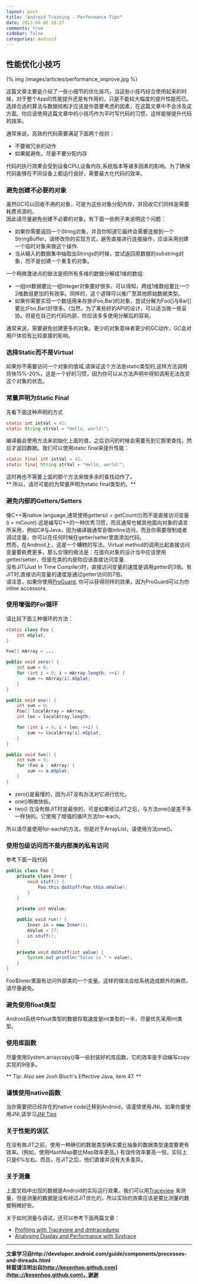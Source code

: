 ```yaml
---
layout: post
title: "Android Training - Performance Tips"
date: 2013-04-06 18:27
comments: true
sidebar: false
categories: Android
---
```


## 性能优化小技巧
{% img /images/articles/performance_improve.jpg %}

这篇文章主要是介绍了一些小细节的优化技巧，当这些小技巧综合使用起来的时候，对于整个App的性能提升还是有作用的，只是不能较大幅度的提升性能而已。选择合适的算法与数据结构才应该是你首要考虑的因素，在这篇文章中不会涉及这方面。你应该使用这篇文章中的小技巧作为平时写代码的习惯，这样能够提升代码的效率。  

<!-- more -->

通常来说，高效的代码需要满足下面两个规则：

* 不要做冗余的动作
* 如果能避免，尽量不要分配内存

代码的执行效果会受到设备CPU,设备内存,系统版本等诸多因素的影响。为了确保代码能够在不同设备上都运行良好，需要最大化代码的效率。

### 避免创建不必要的对象
虽然GC可以回收不用的对象，可是为这些对象分配内存，并回收它们同样是需要耗费资源的。  
因此请尽量避免创建不必要的对象，有下面一些例子来说明这个问题：

* 如果你需要返回一个String对象，并且你知道它最终会需要连接到一个StringBuffer，请修改你的实现方式，避免直接进行连接操作，应该采用创建一个临时对象来做这个操作.
* 当从输入的数据集中抽取出Strings的时候，尝试返回原数据的substring对象，而不是创建一个重复的对象。

一个稍微激进点的做法是把所有多维的数据分解成1维的数组:

* 一组int数据要比一组Integer对象要好很多。可以得知，两组1维数组要比一个2维数组更加的有效率。同样的，这个道理可以推广至其他原始数据类型。
* 如果你需要实现一个数组用来存放(Foo,Bar)的对象，尝试分解为Foo[]与Bar[]要比(Foo,Bar)好很多。(当然，为了某些好的API的设计，可以适当做一些妥协。但是在自己的代码内部，你应该多多使用分解后的容易。

通常来说，需要避免创建更多的对象。更少的对象意味者更少的GC动作，GC会对用户体验有比较直接的影响。

### 选择Static而不是Virtual
如果你不需要访问一个对象的值域,请保证这个方法是static类型的,这样方法调用将快15%-20%。这是一个好的习惯，因为你可以从方法声明中得知调用无法改变这个对象的状态。

### 常量声明为Static Final
先看下面这种声明的方式
```java
static int intVal = 42;
static String strVal = "Hello, world!";
```
编译器会使用<clinit>方法来初始化上面的值，之后访问的时候会需要先到它那里查找，然后才返回数据。我们可以使用static final来提升性能：
```java
static final int intVal = 42;
static final String strVal = "Hello, world!";
```
这时再也不需要上面的那个方法来做多余的查找动作了。  
** 所以，请尽可能的为常量声明为static final类型的。**

### 避免内部的Getters/Setters
像C++等native language,通常使用getters(i = getCount())而不是直接访问变量(i = mCount).这是编写C++的一种优秀习惯，而且通常也被其他面向对象的语言所采用，例如C#与Java，因为编译器通常会做inline访问，而且你需要限制或者调试变量，你可以在任何时候在getter/setter里面添加代码。  
然而，在Android上，这是一个糟糕的写法。Virtual method的调用比起直接访问变量要耗费更多。那么合理的做法是：在面向对象的设计当中应该使用getter/setter，但是在类的内部你应该直接访问变量.  
没有JIT(Just In Time Compiler)时，直接访问变量的速度是调用getter的3倍。有JIT时,直接访问变量的速度是通过getter访问的7倍。  
请注意，如果你使用[ProGuard](http://developer.android.com/tools/help/proguard.html), 你可以获得同样的效果，因为ProGuard可以为你inline accessors.

### 使用增强的For循环
请比较下面三种循环的方法：

```java
static class Foo {
    int mSplat;
}

Foo[] mArray = ...

public void zero() {
    int sum = 0;
    for (int i = 0; i < mArray.length; ++i) {
        sum += mArray[i].mSplat;
    }
}

public void one() {
    int sum = 0;
    Foo[] localArray = mArray;
    int len = localArray.length;

    for (int i = 0; i < len; ++i) {
        sum += localArray[i].mSplat;
    }
}

public void two() {
    int sum = 0;
    for (Foo a : mArray) {
        sum += a.mSplat;
    }
}
```

* zero()是最慢的，因为JIT没有办法对它进行优化。  
* one()稍微快些。  
* two() 在没有做JIT时是最快的，可是如果经过JIT之后，与方法one()是差不多一样快的。它使用了增强的循环方法for-each。

所以请尽量使用for-each的方法，但是对于ArrayList，请使用方法one()。

### 使用包级访问而不是内部类的私有访问
参考下面一段代码

```java
public class Foo {
    private class Inner {
        void stuff() {
            Foo.this.doStuff(Foo.this.mValue);
        }
    }

    private int mValue;

    public void run() {
        Inner in = new Inner();
        mValue = 27;
        in.stuff();
    }

    private void doStuff(int value) {
        System.out.println("Value is " + value);
    }
}
```
Foo$Inner里面有访问外部类的一个变量。这样的做法会给系统造成额外的麻烦，请尽量避免。

### 避免使用float类型
Android系统中float类型的数据存取速度是int类型的一半，尽量优先采用int类型。

### 使用库函数
尽量使用System.arraycopy()等一些封装好的库函数，它的效率是手动编写copy实现的9倍多。

** Tip: Also see Josh Bloch's Effective Java, item 47. **

### 谨慎使用native函数
当你需要把已经存在的native code迁移到Android，请谨慎使用JNI。如果你要使用JNI,请学习[JNI Tips](http://developer.android.com/guide/practices/jni.html)

### 关于性能的误区
在没有做JIT之前，使用一种确切的数据类型确实要比抽象的数据类型速度要更有效率。(例如，使用HashMap要比Map效率更高。) 有误传效率要高一倍，实际上只是6%左右。而且，在JIT之后，他们直接并没有大多差异。

### 关于测量
上面文档中出现的数据是Android的实际运行效果。我们可以用[Traceview](http://developer.android.com/tools/debugging/debugging-tracing.html) 来测量，但是测量的数据是没有经过JIT优化的，所以实际的效果应该是要比测量的数据稍微好些。  

关于如何测量与调试，还可以参考下面两篇文章：

* [Profiling with Traceview and dmtracedump](http://developer.android.com/tools/debugging/debugging-tracing.html)  
* [Analysing Display and Performance with Systrace](http://developer.android.com/tools/debugging/systrace.html)


*****************
**文章学习自http://developer.android.com/guide/components/processes-and-threads.html**  
**转载请注明出自[http://kesenhoo.github.com](http:://kesenhoo.github.com)，谢谢**

